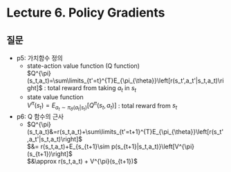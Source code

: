 # Lecture 6. Policy Gradients

## 질문
- p5: 가치함수 정의
  - state-action value function (Q function)    
    $Q^{\pi}(s_t,a_t)=\sum\limits_{t'=t}^{T}E_{\pi_{\theta}}\left[r(s_t',a_t'|s_t,a_t)\right]$ : total reward from taking $a_t$ in $s_t$      
  - state value function   
    $V^{\pi}(s_t)=E_{a_t\sim\pi_{\theta}(a_t|s_t)}\left[Q^{\pi}(s_t,a_t)\right]$ : total reward from  $s_t$   
- p6: Q 함수의 근사
  - $Q^{\pi}(s_t,a_t)&=r(s_t,a_t)+\sum\limits_{t'=t+1}^{T}E_{\pi_{\theta}}\left[r(s_t',a_t'|s_t,a_t)\right]$  
    $&= r(s_t,a_t)+E_{s_{t+1}\sim p(s_{t+1}|s_t,a_t)}\left[V^{\pi}(s_{t+1})\right]$  
    $&\approx r(s_t,a_t) + V^{\pi}(s_{t+1})$  
